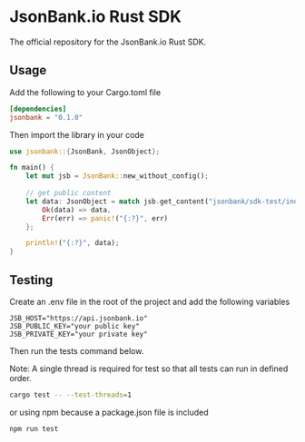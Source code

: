 # JsonBank.io Rust SDK

The official repository for the JsonBank.io Rust SDK.


## Usage

Add the following to your Cargo.toml file

```toml
[dependencies]
jsonbank = "0.1.0"
```

Then import the library in your code

```rust
use jsonbank::{JsonBank, JsonObject};

fn main() {
    let mut jsb = JsonBank::new_without_config();
   
    // get public content
    let data: JsonObject = match jsb.get_content("jsonbank/sdk-test/index.json") {
        Ok(data) => data,
        Err(err) => panic!("{:?}", err)
    };

    println!("{:?}", data);
}
```


## Testing
Create an .env file in the root of the project and add the following variables

```dotenv
JSB_HOST="https://api.jsonbank.io"
JSB_PUBLIC_KEY="your public key"
JSB_PRIVATE_KEY="your private key"
```

Then run the tests command below.

Note: A single thread is required for test so that all tests can run in defined order.
```bash
cargo test -- --test-threads=1
```

or using npm because a package.json file is included

```bash
npm run test
```
